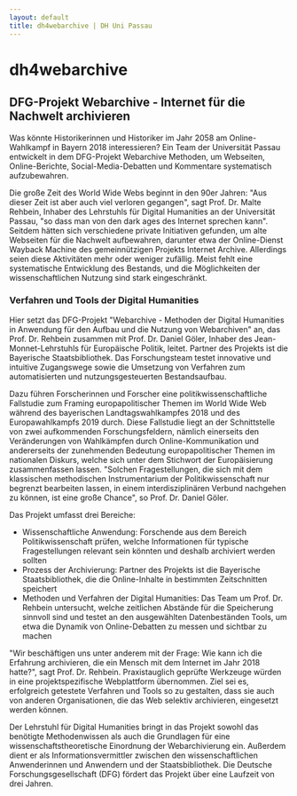 ```yaml
---
layout: default
title: dh4webarchive | DH Uni Passau
---
```


# dh4webarchive

## DFG-Projekt Webarchive - Internet für die Nachwelt archivieren

Was könnte Historikerinnen und Historiker im Jahr 2058 am Online-Wahlkampf in Bayern 2018 interessieren? Ein Team der Universität Passau entwickelt in dem DFG-Projekt Webarchive Methoden, um Webseiten, Online-Berichte, Social-Media-Debatten und Kommentare systematisch aufzubewahren.

Die große Zeit des World Wide Webs beginnt in den 90er Jahren: "Aus dieser Zeit ist aber auch viel verloren gegangen", sagt Prof. Dr. Malte Rehbein, Inhaber des Lehrstuhls für Digital Humanities an der Universität Passau, "so dass man von den dark ages des Internet sprechen kann". Seitdem hätten sich verschiedene private Initiativen gefunden, um alte Webseiten für die Nachwelt aufbewahren, darunter etwa der Online-Dienst Wayback Machine des gemeinnützigen Projekts Internet Archive. Allerdings seien diese Aktivitäten mehr oder weniger zufällig. Meist fehlt eine systematische Entwicklung des Bestands, und die Möglichkeiten der wissenschaftlichen Nutzung sind stark eingeschränkt.

### Verfahren und Tools der Digital Humanities

Hier setzt das DFG-Projekt "Webarchive - Methoden der Digital Humanities in Anwendung für den Aufbau und die Nutzung von Webarchiven" an, das Prof. Dr. Rehbein zusammen mit Prof. Dr. Daniel Göler, Inhaber des Jean-Monnet-Lehrstuhls für Europäische Politik, leitet. Partner des Projekts ist die Bayerische Staatsbibliothek. Das Forschungsteam testet innovative und intuitive Zugangswege sowie die Umsetzung von Verfahren zum automatisierten und nutzungsgesteuerten Bestandsaufbau.

Dazu führen Forscherinnen und Forscher eine politikwissenschaftliche Fallstudie zum Framing europapolitischer Themen im World Wide Web während des bayerischen Landtagswahlkampfes 2018 und des Europawahlkampfs 2019 durch. Diese Fallstudie liegt an der Schnittstelle von zwei aufkommenden Forschungsfeldern, nämlich einerseits den Veränderungen von Wahlkämpfen durch Online-Kommunikation und andererseits der zunehmenden Bedeutung europapolitischer Themen im nationalen Diskurs, welche sich unter dem Stichwort der Europäisierung zusammenfassen lassen. "Solchen Fragestellungen, die sich mit dem klassischen methodischen Instrumentarium der Politikwissenschaft nur begrenzt bearbeiten lassen, in einem interdisziplinären Verbund nachgehen zu können, ist eine große Chance", so Prof. Dr. Daniel Göler.

Das Projekt umfasst drei Bereiche:

  * Wissenschaftliche Anwendung: Forschende aus dem Bereich Politikwissenschaft prüfen, welche Informationen für typische Fragestellungen relevant sein könnten und deshalb archiviert werden sollten
  * Prozess der Archivierung: Partner des Projekts ist die Bayerische Staatsbibliothek, die die Online-Inhalte in bestimmten Zeitschnitten speichert
  * Methoden und Verfahren der Digital Humanities: Das Team um Prof. Dr. Rehbein untersucht, welche zeitlichen Abstände für die Speicherung sinnvoll sind und testet an den ausgewählten Datenbeständen Tools, um etwa die Dynamik von Online-Debatten zu messen und sichtbar zu machen

"Wir beschäftigen uns unter anderem mit der Frage: Wie kann ich die Erfahrung archivieren, die ein Mensch mit dem Internet im Jahr 2018 hatte?", sagt Prof. Dr. Rehbein. Praxistauglich geprüfte Werkzeuge würden in eine projektspezifische Webplattform übernommen. Ziel sei es, erfolgreich getestete Verfahren und Tools so zu gestalten, dass sie auch von anderen Organisationen, die das Web selektiv archivieren, eingesetzt werden können.

Der Lehrstuhl für Digital Humanities bringt in das Projekt sowohl das benötigte Methodenwissen als auch die Grundlagen für eine wissenschaftstheoretische Einordnung der Webarchivierung ein. Außerdem dient er als Informationsvermittler zwischen den wissenschaftlichen Anwenderinnen und Anwendern und der Staatsbibliothek. Die Deutsche Forschungsgesellschaft (DFG) fördert das Projekt über eine Laufzeit von drei Jahren.
